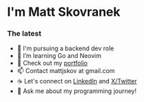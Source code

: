 # I'm Matt Skovranek

### The latest
- 🔭 I'm pursuing a backend dev role
- 🌱 I’m learning Go and Neovim
- 📂 Check out my [portfolio](https://skovranek.github.io/)
- 📫 Contact mattjskov at gmail.com
- ☕ Let's connect on [LinkedIn](https://www.linkedin.com/in/matthew-skovranek-6390ba23a/) and [X/Twitter](https://twitter.com/MattSkovranek)
- 💬 Ask me about my programming journey!
